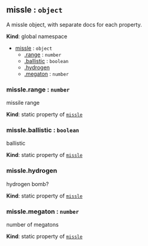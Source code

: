 <a name="missle"></a>
## missle : `object`
A missle object, with separate docs for each property.

**Kind**: global namespace  

* [missle](#missle) : `object`
    * [.range](#missle.range) : `number`
    * [.ballistic](#missle.ballistic) : `boolean`
    * [.hydrogen](#missle.hydrogen)
    * [.megaton](#missle.megaton) : `number`


<a name="missle.range"></a>
### missle.range : `number`
missile range

**Kind**: static property of [`missle`](#missle)


<a name="missle.ballistic"></a>
### missle.ballistic : `boolean`
ballistic

**Kind**: static property of [`missle`](#missle)


<a name="missle.hydrogen"></a>
### missle.hydrogen
hydrogen bomb?

**Kind**: static property of [`missle`](#missle)


<a name="missle.megaton"></a>
### missle.megaton : `number`
number of megatons

**Kind**: static property of [`missle`](#missle)


